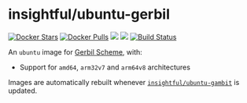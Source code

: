 # insightful/ubuntu-gerbil

[![Docker Stars](https://img.shields.io/docker/stars/insightful/ubuntu-gerbil.svg)](https://hub.docker.com/r/insightful/ubuntu-gerbil)
[![Docker Pulls](https://img.shields.io/docker/pulls/insightful/ubuntu-gerbil.svg)](https://hub.docker.com/r/insightful/ubuntu-gerbil)
[![](https://images.microbadger.com/badges/image/insightful/ubuntu-gerbil.svg)](https://microbadger.com/images/insightful/ubuntu-gerbil "Get your own image badge on microbadger.com")
[![](https://images.microbadger.com/badges/version/insightful/ubuntu-gerbil.svg)](https://microbadger.com/images/insightful/ubuntu-gerbil "Get your own version badge on microbadger.com")
[![Build Status](https://dev.azure.com/ruicarmo/insightfulsystems/_apis/build/status/insightfulsystems.alpine-node?branchName=master)](https://dev.azure.com/ruicarmo/insightfulsystems/_build/latest?definitionId=1&branchName=master)

An `ubuntu` image for [Gerbil Scheme][gerbil], with:

* Support for `amd64`, `arm32v7` and `arm64v8` architectures

Images are automatically rebuilt whenever [`insightful/ubuntu-gambit`](https://github.com/insightfulsystems/ubuntu-gambit) is updated.

[gerbil]: https://cons.io/
